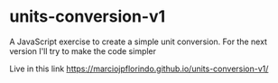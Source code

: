 # units-conversion-v1
A JavaScript exercise to create a simple unit conversion. For the next version I'll try to make the code simpler

Live in this link https://marciojpflorindo.github.io/units-conversion-v1/
